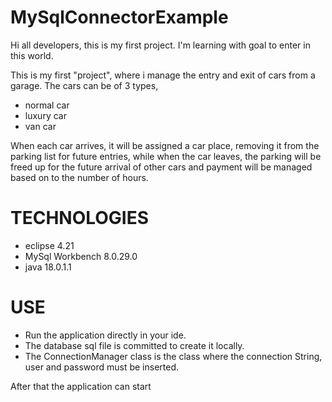 # MySqlConnectorExample 
Hi all developers, this is my first project. I'm learning with goal to enter in this world.

This is my first "project", where i manage the entry and exit of cars from a garage.
The cars can be of 3 types,
- normal car
- luxury car
- van car

When each car arrives, it will be assigned a car place, removing it from the parking list for future entries, while when the car leaves, the parking will be freed up for the future arrival of other cars and payment will be managed based on to the number of hours.

# TECHNOLOGIES
- eclipse 4.21
- MySql Workbench 8.0.29.0
- java 18.0.1.1

# USE
- Run the application directly in your ide. 
- The database sql file is committed to create it locally.
- The ConnectionManager class is the class where the connection String, user and password must be inserted.

After that the application can start
